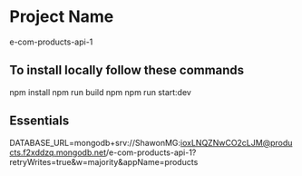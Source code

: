 # Project Name

e-com-products-api-1

## To install locally follow these commands

npm install
npm run build
npm npm run start:dev

## Essentials

DATABASE_URL=mongodb+srv://ShawonMG:ioxLNQZNwCO2cLJM@products.f2xddzq.mongodb.net/e-com-products-api-1?retryWrites=true&w=majority&appName=products
